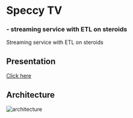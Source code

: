 # Speccy TV 
### - streaming service with ETL on steroids
Streaming service with ETL on steroids


## Presentation

[Click here](docs/presentation)

## Architecture

![architecture](docs/architecture/architecture.png)
